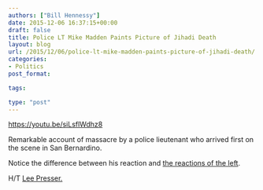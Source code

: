 ```yaml
---
authors: ["Bill Hennessy"]
date: 2015-12-06 16:37:15+00:00
draft: false
title: Police LT Mike Madden Paints Picture of Jihadi Death
layout: blog
url: /2015/12/06/police-lt-mike-madden-paints-picture-of-jihadi-death/
categories:
- Politics
post_format:

tags:

type: "post"
---
```


https://youtu.be/siLsflWdhz8

Remarkable account of massacre by a police lieutenant who arrived first on the scene in San Bernardino.

Notice the difference between his reaction and [the reactions of the left](https://hennessysview.com/2015/12/05/up-from-political-correctness/).

H/T [Lee Presser.](https://www.youtube.com/channel/UC7qDy-DJWk11CWBUZlkpHGA)
